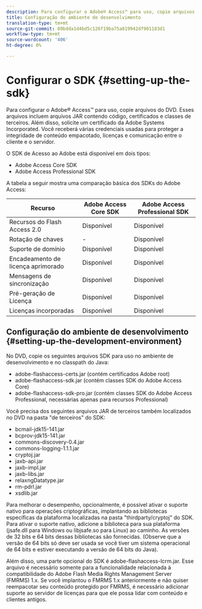 ```yaml
---
description: Para configurar o Adobe® Access™ para uso, copie arquivos do DVD. Esses arquivos incluem arquivos JAR contendo código, certificados e classes de terceiros. Além disso, solicite um certificado da Adobe Systems Incorporated. Você receberá várias credenciais usadas para proteger a integridade de conteúdo empacotado, licenças e comunicação entre o cliente e o servidor.
title: Configuração do ambiente de desenvolvimento
translation-type: tm+mt
source-git-commit: 89bdda1d4bd5c126f19ba75a819942df901183d1
workflow-type: tm+mt
source-wordcount: '406'
ht-degree: 0%

---
```



# Configurar o SDK {#setting-up-the-sdk}

Para configurar o Adobe® Access™ para uso, copie arquivos do DVD. Esses arquivos incluem arquivos JAR contendo código, certificados e classes de terceiros. Além disso, solicite um certificado da Adobe Systems Incorporated. Você receberá várias credenciais usadas para proteger a integridade de conteúdo empacotado, licenças e comunicação entre o cliente e o servidor.

O SDK de Acesso ao Adobe está disponível em dois tipos:
* Adobe Access Core SDK
* Adobe Access Professional SDK

A tabela a seguir mostra uma comparação básica dos SDKs do Adobe Access:

| Recurso | Adobe Access Core SDK | Adobe Access Professional SDK |
|---|---|---|
| Recursos do Flash Access 2.0 | Disponível | Disponível |
| Rotação de chaves | - | Disponível |
| Suporte de domínio | Disponível | Disponível |
| Encadeamento de licença aprimorado | Disponível | Disponível |
| Mensagens de sincronização | Disponível | Disponível |
| Pré-geração de Licença | Disponível | Disponível |
| Licenças incorporadas | Disponível | Disponível |

## Configuração do ambiente de desenvolvimento {#setting-up-the-development-environment}

No DVD, copie os seguintes arquivos SDK para uso no ambiente de desenvolvimento e no classpath do Java:

* adobe-flashaccess-certs.jar (contém certificados Adobe root)
* adobe-flashaccess-sdk.jar (contém classes SDK do Adobe Access Core)
* adobe-flashaccess-sdk-pro.jar (contém classes SDK do Adobe Access Professional, necessárias apenas para recursos Professional)

Você precisa dos seguintes arquivos JAR de terceiros também localizados no DVD na pasta &quot;de terceiros&quot; do SDK:

* bcmail-jdk15-141.jar
* bcprov-jdk15-141.jar
* commons-discovery-0.4.jar
* commons-logging-1.1.1.jar
* cryptoj.jar
* jaxb-api.jar
* jaxb-impl.jar
* jaxb-libs.jar
* relaxngDatatype.jar
* rm-pdrl.jar
* xsdlib.jar

Para melhorar o desempenho, opcionalmente, é possível ativar o suporte nativo para operações criptográficas, implantando as bibliotecas específicas da plataforma localizadas na pasta &quot;thirdparty/cryptoj&quot; do SDK. Para ativar o suporte nativo, adicione a biblioteca para sua plataforma (jsafe.dll para Windows ou libjsafe.so para Linux) ao caminho. As versões de 32 bits e 64 bits dessas bibliotecas são fornecidas. (Observe que a versão de 64 bits só deve ser usada se você tiver um sistema operacional de 64 bits e estiver executando a versão de 64 bits do Java).

Além disso, uma parte opcional do SDK é adobe-flashaccess-lcrm.jar. Esse arquivo é necessário somente para a funcionalidade relacionada à compatibilidade do Adobe Flash Media Rights Management Server (FMRMS) 1.x. Se você implantou o FMRMS 1.x anteriormente e não quiser reempacotar seu conteúdo protegido por FMRMS, é necessário adicionar suporte ao servidor de licenças para que ele possa lidar com conteúdo e clientes antigos.
